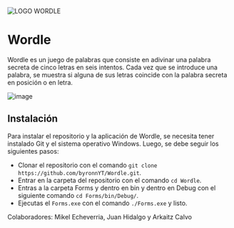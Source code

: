 
![LOGO WORDLE](https://user-images.githubusercontent.com/38868773/232996743-88ad121b-a097-449e-a5c6-5a80c4fdc99b.png)
# Wordle
Wordle es un juego de palabras que consiste en adivinar una palabra secreta de cinco letras en seis intentos. Cada vez que se introduce una palabra, se muestra si alguna de sus letras coincide con la palabra secreta en posición o en letra.

![image](https://user-images.githubusercontent.com/38868773/232740085-f3b8e937-cf97-4cc5-9121-0fea170154bf.png)

## Instalación

Para instalar el repositorio y la aplicación de Wordle, se necesita tener instalado Git y el sistema operativo Windows. Luego, se debe seguir los siguientes pasos:

- Clonar el repositorio con el comando `git clone https://github.com/byronnYT/Wordle.git`.
- Entrar en la carpeta del repositorio con el comando `cd Wordle`.
- Entras a la carpeta Forms y dentro en bin y dentro en Debug con el siguiente comando `cd Forms/bin/Debug/`.
- Ejecutas el `Forms.exe` con el comando `./Forms.exe` y listo.

Colaboradores: Mikel Echeverria, Juan Hidalgo y Arkaitz Calvo
